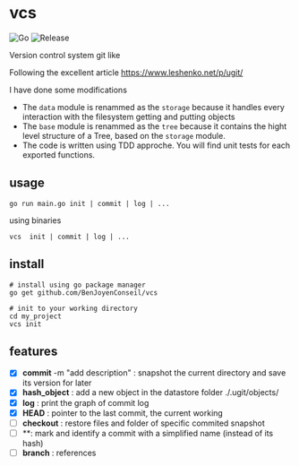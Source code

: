 # vcs
![Go](https://github.com/BenJoyenConseil/vcs/workflows/Go/badge.svg)
![Release](https://img.shields.io/github/v/release/BenJoyenConseil/vcs.svg)

Version control system git like

Following the excellent article https://www.leshenko.net/p/ugit/

I have done some modifications
- The `data` module is renammed as the `storage` because it handles every interaction with the filesystem getting and putting objects
- The `base` module is renammed as the `tree` because it contains the hight level structure of a Tree, based on the `storage` module. 
- The code is written using TDD approche. You will find unit tests for each exported functions.

## usage

    go run main.go init | commit | log | ...
  
using binaries
  
    vcs  init | commit | log | ...

## install

    # install using go package manager
    go get github.com/BenJoyenConseil/vcs

    # init to your working directory
    cd my_project
    vcs init

## features

- [x] **commit** -m "add description" : snapshot the current directory and save its version for later
- [x] **hash_object** : add a new object in the datastore folder ./.ugit/objects/
- [x] **log** : print the graph of commit log
- [x] **HEAD** : pointer to the last commit, the current working
- [ ] **checkout** : restore files and folder of specific commited snapshot
- [ ] **: mark and identify a commit with a simplified name (instead of its hash)
- [ ] **branch** : references
